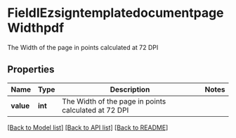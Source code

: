 # FieldIEzsigntemplatedocumentpageWidthpdf

The Width of the page in points calculated at 72 DPI

## Properties
Name | Type | Description | Notes
------------ | ------------- | ------------- | -------------
**value** | **int** | The Width of the page in points calculated at 72 DPI | 

[[Back to Model list]](../README.md#documentation-for-models) [[Back to API list]](../README.md#documentation-for-api-endpoints) [[Back to README]](../README.md)


